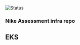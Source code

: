 
![Status](https://github.com/pslijkhuis/nike-assessment-infra/workflows/Deploy%20Nike%20Assessment/badge.svg)

### Nike Assessment infra repo

## EKS

